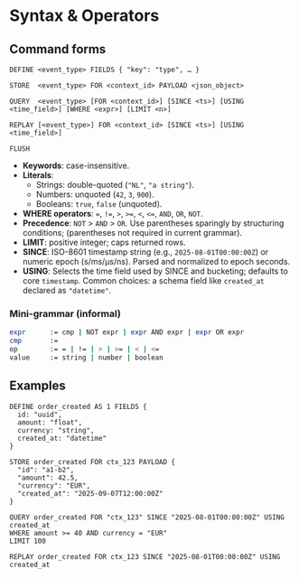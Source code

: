 # Syntax & Operators

## Command forms

```sneldb
DEFINE <event_type> FIELDS { "key": "type", … }

STORE  <event_type> FOR <context_id> PAYLOAD <json_object>

QUERY  <event_type> [FOR <context_id>] [SINCE <ts>] [USING <time_field>] [WHERE <expr>] [LIMIT <n>]

REPLAY [<event_type>] FOR <context_id> [SINCE <ts>] [USING <time_field>]

FLUSH
```

- **Keywords**: case-insensitive.
- **Literals**:
  - Strings: double-quoted (`"NL"`, `"a string"`).
  - Numbers: unquoted (`42`, `3`, `900`).
  - Booleans: `true`, `false` (unquoted).
- **WHERE operators**: `=`, `!=`, `>`, `>=`, `<`, `<=`, `AND`, `OR`, `NOT`.
- **Precedence**: `NOT` > `AND` > `OR`. Use parentheses sparingly by structuring conditions; (parentheses not required in current grammar).
- **LIMIT**: positive integer; caps returned rows.
- **SINCE**: ISO-8601 timestamp string (e.g., `2025-08-01T00:00:00Z`) or numeric epoch (s/ms/µs/ns). Parsed and normalized to epoch seconds.
- **USING**: Selects the time field used by SINCE and bucketing; defaults to core `timestamp`. Common choices: a schema field like `created_at` declared as `"datetime"`.

### Mini-grammar (informal)

```bash
expr      := cmp | NOT expr | expr AND expr | expr OR expr
cmp       :=
op        := = | != | > | >= | < | <=
value     := string | number | boolean
```

## Examples

```sneldb
DEFINE order_created AS 1 FIELDS {
  id: "uuid",
  amount: "float",
  currency: "string",
  created_at: "datetime"
}

STORE order_created FOR ctx_123 PAYLOAD {
  "id": "a1-b2",
  "amount": 42.5,
  "currency": "EUR",
  "created_at": "2025-09-07T12:00:00Z"
}

QUERY order_created FOR "ctx_123" SINCE "2025-08-01T00:00:00Z" USING created_at
WHERE amount >= 40 AND currency = "EUR"
LIMIT 100

REPLAY order_created FOR ctx_123 SINCE "2025-08-01T00:00:00Z" USING created_at
```

